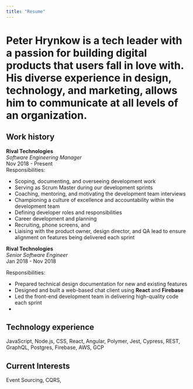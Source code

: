 ```yaml
---
title: "Resume"
---
```


# Peter Hrynkow is a tech leader with a passion for building digital products that users fall in love with. His diverse experience in design, technology, and marketing, allows him to communicate at all levels of an organization.

## Work history 

**Rival Technologies**<br>
_Software Engineering Manager_<br>
Nov 2018 - Present<br>
Responsibilities:
- Scoping, documenting, and overseeing development work
- Serving as Scrum Master during our development sprints
- Coaching, mentoring, and motivating the development team
interviews
- Championing a culture of excellence and accountability within the development team
- Defining developer roles and responsibilities
- Career development and planning
- Recruiting, phone screens, and 
- Liaising with the product owner, design director, and QA lead to ensure alignment on features being delivered each sprint


**Rival Technologies**<br>
_Senior Software Engineer_<br>
Jan 2018 - Nov 2018<br>

Responsibilities:
- Prepared technical design documentation for new and existing features
- Designed and built a web-based chat client using **React** and **Firebase**
- Led the front-end development team in delivering high-quality code each sprint
- 


## Technology experience 

JavaScript, Node.js, CSS, React, Angular, Polymer, Jest, Cypress, REST, GraphQL, Postgres, Firebase, AWS, GCP

## Current Interests

Event Sourcing, CQRS, 


